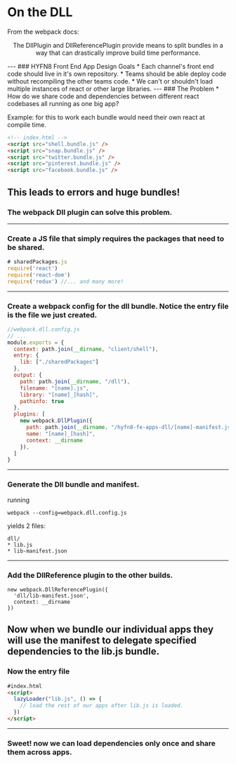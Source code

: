 # On the DLL
<p>From the webpack docs:</p>
<p style="text-align: center">The DllPlugin and DllReferencePlugin provide means to split bundles in a way that can drastically improve build time performance.</p>
---
### HYFN8 Front End App Design Goals
* Each channel's front end code should live in it's own repository.
* Teams should be able deploy code without recompiling the other teams code.
* We can't or shouldn't load multiple instances of react or other large libraries.
---
### The Problem
* How do we share code and dependencies between different react codebases all running as one big app?

Example: for this to work each bundle would need their own react at compile time. 

```html
<!-- index.html -->
<script src="shell.bundle.js" />
<script src="snap.bundle.js" />
<script src="twitter.bundle.js" />
<script src="pinterest.bundle.js" />
<script src="facebook.bundle.js" />
```
This leads to errors and huge bundles!
---
### The webpack Dll plugin can solve this problem.
---
### Create a JS file that simply requires the packages that need to be shared.
```javascript
# sharedPackages.js
require('react')
require('react-dom')
require('redux') //... and many more!
```
---
### Create a webpack config for the dll bundle. Notice the entry file is the file we just created.

```javascript
//webpack.dll.config.js
// ...
module.exports = {
  context: path.join(__dirname, "client/shell"),
  entry: {
    lib: ["./sharedPackages"]
  },
  output: {
    path: path.join(__dirname, "/dll"),
    filename: "[name].js",
    library: "[name]_[hash]",
    pathinfo: true
  },
  plugins: [
    new webpack.DllPlugin({
      path: path.join(__dirname, "/hyfn8-fe-apps-dll/[name]-manifest.json"),
      name: "[name]_[hash]",
      context: __dirname
    }),
  ]
}
```

---
### Generate the Dll bundle and manifest.
running 
```
webpack --config=webpack.dll.config.js
```
yields 2 files:

```
dll/
* lib.js
* lib-manifest.json
```

---
### Add the DllReference plugin to the other builds.
```
new webpack.DllReferencePlugin({
  'dll/lib-manifest.json',
  context: __dirname
})
```
Now when we bundle our individual apps they will use the manifest to delegate specified dependencies to the lib.js bundle.
---
### Now the entry file
```html
#index.html
<script>
  lazyLoader("lib.js", () => {
    // load the rest of our apps after lib.js is loaded.
  })
</script>
```

---
### Sweet! now we can load dependencies only once and share them across apps.
